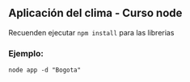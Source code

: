## Aplicación del clima  - Curso node


Recuenden ejecutar ``` npm install ``` para las librerias

### Ejemplo:

```
node app -d "Bogota"
```
